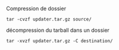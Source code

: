 
Compression de dossier

```shell-session
tar -cvzf updater.tar.gz source/
```

décompression du tarball dans un dossier

```shell-session
tar -xvzf updater.tar.gz -C destination/
```